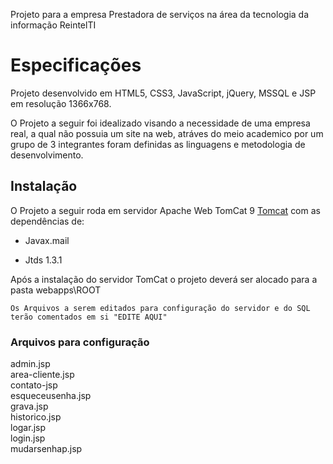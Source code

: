 Projeto para a empresa Prestadora de serviços na área da tecnologia da informação ReintelTI

# Especificações

Projeto desenvolvido em HTML5, CSS3, JavaScript, jQuery, MSSQL e JSP em resolução 1366x768.

O Projeto a seguir foi idealizado visando a necessidade de uma empresa real, a qual não possuia um site na web, atráves do meio academico por um grupo de 3 integrantes foram definidas as linguagens e metodologia de desenvolvimento.

## Instalação

O Projeto a seguir roda em servidor Apache Web TomCat 9 [Tomcat](https://tomcat.apache.org/download-90.cgi) com as dependências de:

- Javax.mail

- Jtds 1.3.1

Após a instalação do servidor TomCat o projeto deverá ser alocado para a pasta webapps\ROOT

```
Os Arquivos a serem editados para configuração do servidor e do SQL terão comentados em si "EDITE AQUI"

```

### Arquivos para configuração


admin.jsp<br/>
area-cliente.jsp<br/>
contato-jsp<br/>
esqueceusenha.jsp<br/>
grava.jsp<br/>
historico.jsp<br/>
logar.jsp<br/>
login.jsp<br/>
mudarsenhap.jsp
